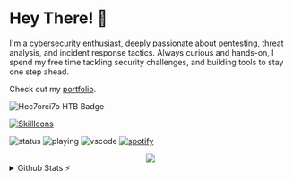 # Hey There! 👋
I'm a cybersecurity enthusiast, deeply passionate about pentesting, threat analysis, and incident response tactics. Always curious and hands-on, I spend my free time tackling security challenges, and building tools to stay one step ahead.

Check out my [portfolio](https://hectortoral.com).

![Hec7orci7o HTB Badge](https://www.hackthebox.eu/badge/image/701907)

[![SkillIcons](https://skillicons.dev/icons?i=kali,bash,py,postman,docker,aws,azure,cloudflare,nextjs,express,mongodb,js,astro,vscode,figma)](https://skillicons.dev)<br/>

![status](https://nocache.advaith.workers.dev?url=https://img.shields.io/endpoint?url=https://dev.discordprofiles.me/api/badge/status/277477723302133762?simple=true)
![playing](https://nocache.advaith.workers.dev?url=https://img.shields.io/endpoint?url=https://dev.discordprofiles.me/api/badge/playing/277477723302133762)
![vscode](https://nocache.advaith.workers.dev?url=https://img.shields.io/endpoint?url=https://dev.discordprofiles.me/api/badge/vscode/277477723302133762)
[![spotify](https://nocache.advaith.workers.dev?url=https://img.shields.io/endpoint?url=https://dev.discordprofiles.me/api/badge/spotify/277477723302133762)](https://dev.discordprofiles.me/openspotify/277477723302133762)

<div align="center">
  <img src="https://profile-counter.glitch.me/hec7orci7o/count.svg?"  />
</div>

<details>
  <summary>Github Stats ⚡</summary>
  
  <a href="#">![Github stats](https://github-readme-stats.vercel.app/api?username=hec7orci7o&theme=blueberry&count_private=true&hide_border=true&line_height=20)</a>
  <a href="#">![Top Langs](https://github-readme-stats.vercel.app/api/top-langs/?username=hec7orci7o&layout=compact&theme=blueberry&count_private=true&hide_border=true)</a>
</details>

